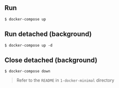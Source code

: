 ## Run
```
$ docker-compose up
```

## Run detached (background)
```
$ docker-compose up -d
```

## Close detached (background)
```
$ docker-compose down
```

> Refer to the `README` in `1-docker-minimal` directory